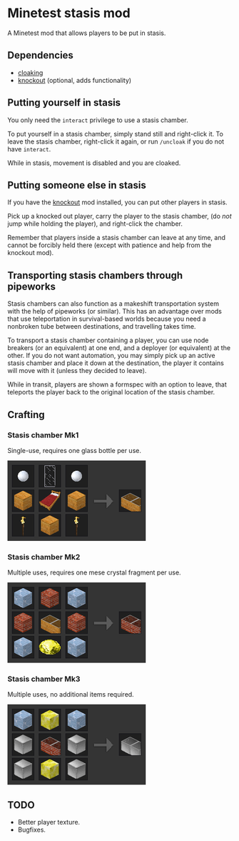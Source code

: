 # Minetest stasis mod

A Minetest mod that allows players to be put in stasis.

## Dependencies

- [cloaking](https://github.com/luk3yx/minetest-cloaking)
- [knockout](https://github.com/Billy-S/knockout) (optional, adds functionality)

## Putting yourself in stasis

You only need the `interact` privilege to use a stasis chamber.

To put yourself in a stasis chamber, simply stand still and right-click it.
  To leave the stasis chamber, right-click it again, or run `/uncloak` if you
  do not have `interact`.

While in stasis, movement is disabled and you are cloaked.

## Putting someone else in stasis

If you have the [knockout](https://github.com/Billy-S/knockout) mod installed,
  you can put other players in stasis.

Pick up a knocked out player, carry the player to the stasis chamber,
  (do *not* jump while holding the player), and right-click the chamber.

Remember that players inside a stasis chamber can leave at any time, and cannot
  be forcibly held there (except with patience and help from the knockout mod).

## Transporting stasis chambers through pipeworks

Stasis chambers can also function as a makeshift transportation system with the
  help of pipeworks (or similar). This has an advantage over mods that use
  teleportation in survival-based worlds because you need a nonbroken tube
  between destinations, and travelling takes time.

To transport a stasis chamber containing a player, you can use node breakers
  (or an equivalent) at one end, and a deployer (or equivalent) at the other.
  If you do not want automation, you may simply pick up an active stasis chamber
  and place it down at the destination, the player it contains will move with it
  (unless they decided to leave).

While in transit, players are shown a formspec with an option to leave, that
  teleports the player back to the original location of the stasis chamber.

## Crafting

### Stasis chamber Mk1

Single-use, requires one glass bottle per use.

![Crafting recipe](https://raw.githubusercontent.com/luk3yx/minetest-stasis/master/chamber%20mk1.png)

### Stasis chamber Mk2

Multiple uses, requires one mese crystal fragment per use.

![Crafting recipe](https://raw.githubusercontent.com/luk3yx/minetest-stasis/master/chamber%20mk2.png)

### Stasis chamber Mk3

Multiple uses, no additional items required.

![Crafting recipe](https://raw.githubusercontent.com/luk3yx/minetest-stasis/master/chamber%20mk3.png)

## TODO

- Better player texture.
- Bugfixes.

